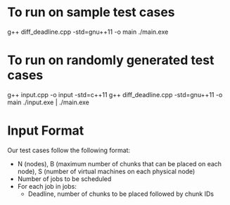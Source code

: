 # To run on sample test cases
g++ diff_deadline.cpp -std=gnu++11 -o main
./main.exe

# To run on randomly generated test cases
g++ input.cpp -o input -std=c++11
g++ diff_deadline.cpp -std=gnu++11 -o main
./input.exe | ./main.exe

# Input Format
Our test cases follow the following format:
- N (nodes), B (maximum number of chunks that can be placed on each node), S (number of virtual machines on each physical node)
- Number of jobs to be scheduled
- For each job in jobs:
  - Deadline, number of chunks to be placed followed by chunk IDs
